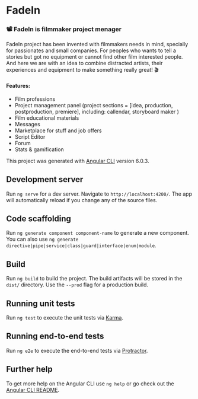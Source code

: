 # FadeIn
### 📽 FadeIn is filmmaker project menager

FadeIn project has been invented with filmmakers needs in mind, specially for passionates and small companies. For peoples who wants to tell a stories but got no equipment or cannot find other film interested people. And here we are with an idea to combine distracted artists, their experiences and equipment to make something really great! 🎬

#### Features:
* Film professions
* Project management panel (project sections = [idea, production, postproduction, premiere], including: callendar, storyboard maker )
* Film educational materials
* Messages
* Marketplace for stuff and job offers
* Script Editor
* Forum
* Stats & gamification

This project was generated with [Angular CLI](https://github.com/angular/angular-cli) version 6.0.3.

## Development server

Run `ng serve` for a dev server. Navigate to `http://localhost:4200/`. The app will automatically reload if you change any of the source files.

## Code scaffolding

Run `ng generate component component-name` to generate a new component. You can also use `ng generate directive|pipe|service|class|guard|interface|enum|module`.

## Build

Run `ng build` to build the project. The build artifacts will be stored in the `dist/` directory. Use the `--prod` flag for a production build.

## Running unit tests

Run `ng test` to execute the unit tests via [Karma](https://karma-runner.github.io).

## Running end-to-end tests

Run `ng e2e` to execute the end-to-end tests via [Protractor](http://www.protractortest.org/).

## Further help

To get more help on the Angular CLI use `ng help` or go check out the [Angular CLI README](https://github.com/angular/angular-cli/blob/master/README.md).
